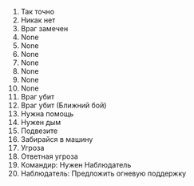1. Так точно
2. Никак нет
3. Враг замечен
4. None
5. None
6. None
7. None
8. None
9. None
10. None
11. Враг убит
12. Враг убит (Ближний бой)
13. Нужна помощь
14. Нужен дым
15. Подвезите
16. Забирайся в машину
17. Угроза
18. Ответная угроза
19. Командир: Нужен Наблюдатель
20. Наблюдатель: Предложить огневую поддержку